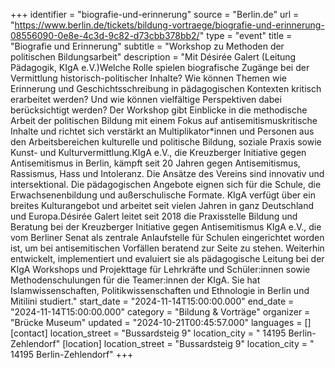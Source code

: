 +++
identifier = "biografie-und-erinnerung"
source = "Berlin.de"
url = "https://www.berlin.de/tickets/bildung-vortraege/biografie-und-erinnerung-08556090-0e8e-4c3d-9c82-d73cbb378bb2/"
type = "event"
title = "Biografie und Erinnerung"
subtitle = "Workshop zu Methoden der politischen Bildungsarbeit"
description = "Mit Désirée Galert (Leitung Pädagogik, KIgA e.V.)Welche Rolle spielen biografische Zugänge bei der Vermittlung historisch-politischer Inhalte? Wie können Themen wie Erinnerung und Geschichtsschreibung in pädagogischen Kontexten kritisch erarbeitet werden? Und wie können vielfältige Perspektiven dabei berücksichtigt werden? Der Workshop gibt Einblicke in die methodische Arbeit der politischen Bildung mit einem Fokus auf antisemitismuskritische Inhalte und richtet sich verstärkt an Multiplikator*innen und Personen aus den Arbeitsbereichen kulturelle und politische Bildung, soziale Praxis sowie Kunst- und Kulturvermittlung.KIgA e.V., die Kreuzberger Initiative gegen Antisemitismus in Berlin, kämpft seit 20 Jahren gegen Antisemitismus, Rassismus, Hass und Intoleranz. Die Ansätze des Vereins sind innovativ und intersektional. Die pädagogischen Angebote eignen sich für die Schule, die Erwachsenenbildung und außerschulische Formate. KIgA verfügt über ein breites Kulturangebot und arbeitet seit vielen Jahren in ganz Deutschland und Europa.Désirée Galert leitet seit 2018 die Praxisstelle Bildung und Beratung bei der Kreuzberger Initiative gegen Antisemitismus KIgA e.V., die vom Berliner Senat als zentrale Anlaufstelle für Schulen eingerichtet worden ist, um bei antisemitischen Vorfällen beratend zur Seite zu stehen. Weiterhin entwickelt, implementiert und evaluiert sie als pädagogische Leitung bei der KIgA Workshops und Projekttage für Lehrkräfte und Schüler:innen sowie Methodenschulungen für die Teamer:innen der KIgA. Sie hat Islamwissenschaften, Politikwissenschaften und Ethnologie in Berlin und Mitilini studiert."
start_date = "2024-11-14T15:00:00.000"
end_date = "2024-11-14T15:00:00.000"
category = "Bildung & Vorträge"
organizer = "Brücke Museum"
updated = "2024-10-21T00:45:57.000"
languages = []
[contact]
location_street = "Bussardsteig 9"
location_city = " 14195 Berlin-Zehlendorf"
[location]
location_street = "Bussardsteig 9"
location_city = " 14195 Berlin-Zehlendorf"
+++